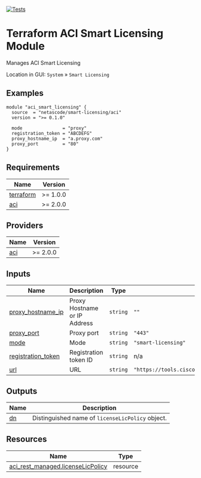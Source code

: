 <!-- BEGIN_TF_DOCS -->
[![Tests](https://github.com/netascode/terraform-aci-scaffolding/actions/workflows/test.yml/badge.svg)](https://github.com/netascode/terraform-aci-scaffolding/actions/workflows/test.yml)

# Terraform ACI Smart Licensing Module

Manages ACI Smart Licensing

Location in GUI:
`System` » `Smart Licensing`

## Examples

```hcl
module "aci_smart_licensing" {
  source  = "netascode/smart-licensing/aci"
  version = ">= 0.1.0"

  mode               = "proxy"
  registration_token = "ABCDEFG"
  proxy_hostname_ip  = "a.proxy.com"
  proxy_port         = "80"
}
```

## Requirements

| Name | Version |
|------|---------|
| <a name="requirement_terraform"></a> [terraform](#requirement\_terraform) | >= 1.0.0 |
| <a name="requirement_aci"></a> [aci](#requirement\_aci) | >= 2.0.0 |

## Providers

| Name | Version |
|------|---------|
| <a name="provider_aci"></a> [aci](#provider\_aci) | >= 2.0.0 |

## Inputs

| Name | Description | Type | Default | Required |
|------|-------------|------|---------|:--------:|
| <a name="input_proxy_hostname_ip"></a> [proxy\_hostname\_ip](#input\_proxy\_hostname\_ip) | Proxy Hostname or IP Address | `string` | `""` | no |
| <a name="input_proxy_port"></a> [proxy\_port](#input\_proxy\_port) | Proxy port | `string` | `"443"` | no |
| <a name="input_mode"></a> [mode](#input\_mode) | Mode | `string` | `"smart-licensing"` | no |
| <a name="input_registration_token"></a> [registration\_token](#input\_registration\_token) | Registration token ID | `string` | n/a | yes |
| <a name="input_url"></a> [url](#input\_url) | URL | `string` | `"https://tools.cisco.com/its/service/oddce/services/DDCEService"` | no |

## Outputs

| Name | Description |
|------|-------------|
| <a name="output_dn"></a> [dn](#output\_dn) | Distinguished name of `licenseLicPolicy` object. |

## Resources

| Name | Type |
|------|------|
| [aci_rest_managed.licenseLicPolicy](https://registry.terraform.io/providers/CiscoDevNet/aci/latest/docs/resources/rest_managed) | resource |
<!-- END_TF_DOCS -->